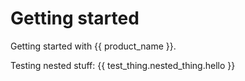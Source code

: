 # Getting started

Getting started with {{ product_name }}.

Testing nested stuff: {{ test_thing.nested_thing.hello }}